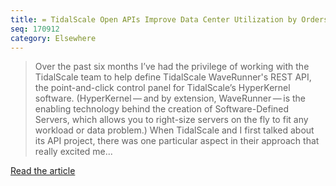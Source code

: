 ```yaml
---
title: = TidalScale Open APIs Improve Data Center Utilization by Orders of Magnitude = a guest blog post by Chris Busse for TidalScale
seq: 170912
category: Elsewhere
---
```


> Over the past six months I’ve had the privilege of working with the TidalScale team to help define TidalScale WaveRunner's REST API, the point-and-click control panel for TidalScale’s HyperKernel software. (HyperKernel — and by extension, WaveRunner — is the enabling technology behind the creation of Software-Defined Servers, which allows you to right-size servers on the fly to fit any workload or data problem.) When TidalScale and I first talked about its API project, there was one particular aspect in their approach that really excited me...

[Read the article](https://blog.tidalscale.com/platform-api)
